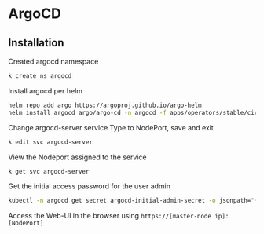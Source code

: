 # ArgoCD
## Installation
Created argocd namespace
```bash
k create ns argocd
```
Install argocd per helm
```bash
helm repo add argo https://argoproj.github.io/argo-helm
helm install argocd argo/argo-cd -n argocd -f apps/operators/stable/cicd/argocd/values.yaml
```
Change argocd-server service Type to NodePort, save and exit 
```bash
k edit svc argocd-server
```
View the Nodeport assigned to the service
```bash
k get svc argocd-server
```
Get the initial access password for the user admin
```bash
kubectl -n argocd get secret argocd-initial-admin-secret -o jsonpath="{.data.password}" | base64 -d 
```
Access the Web-UI in the browser using `https://[master-node ip]:[NodePort]` 
